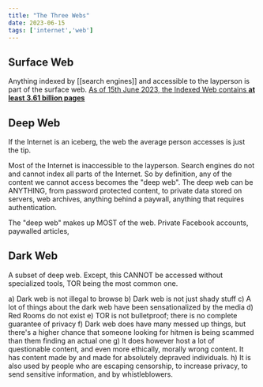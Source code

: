```yaml
---
title: "The Three Webs"
date: 2023-06-15
tags: ['internet','web']
---
```


## Surface Web
Anything indexed by [[search engines]] and accessible to the layperson is part of the surface web. [As of 15th June 2023, the Indexed Web contains **at least 3.61 billion pages**](https://www.worldwidewebsize.com/)

## Deep Web
If the Internet is an iceberg, the web the average person accesses is just the tip. 

Most of the Internet is inaccessible to the layperson. Search engines do not and cannot index all parts of the Internet. So by definition, any of the content we cannot access becomes the "deep web". 
The deep web can be ANYTHING, from password protected content, to private data stored on servers, web archives, anything behind a paywall, anything that requires authentication. 

The "deep web" makes up MOST of the web.  Private Facebook accounts, paywalled articles, 

## Dark Web
A subset of deep web. Except, this CANNOT be accessed without specialized tools, TOR being the most common one. 

a) Dark web is not illegal to browse
b) Dark web is not just shady stuff
c)  A lot of things about the dark web have been sensationalized by the media
d) Red Rooms do not exist
e) TOR is not bulletproof; there is no complete guarantee of privacy
f) Dark web does have many messed up things, but there's a higher chance that someone looking for hitmen is being scammed than them finding an actual one
g) It does however host a lot of questionable content, and even more ethically, morally wrong content. It has content made by and made for absolutely depraved individuals. 
h) It is also used by people who are escaping censorship, to increase privacy, to send sensitive information, and by whistleblowers. 

